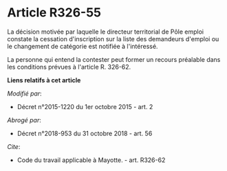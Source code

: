 # Article R326-55

La décision motivée par laquelle               le directeur territorial de Pôle emploi constate la cessation d'inscription
sur la liste des demandeurs d'emploi ou le changement de catégorie est notifiée à l'intéressé. 

La personne qui entend la contester peut former un recours préalable dans les conditions prévues à l'article R. 326-62.

**Liens relatifs à cet article**

_Modifié par_:

  - Décret n°2015-1220 du 1er octobre 2015 - art. 2

_Abrogé par_:

  - Décret n°2018-953 du 31 octobre 2018 - art. 56

_Cite_:

  - Code du travail applicable à Mayotte. - art. R326-62
